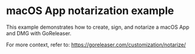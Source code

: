 # macOS App notarization example

This example demonstrates how to create, sign, and notarize a macOS App and DMG
with GoReleaser.

For more context, refer to: https://goreleaser.com/customization/notarize/
